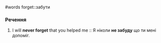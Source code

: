 #words 
forget::забути
<!--SR:!2022-11-06,3,250-->
### Речення
1. I will **never forget** that you helped me :: Я ніколи **не забуду** що ти мені допоміг.
<!--SR:!2022-11-18,10,250-->